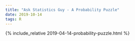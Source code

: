```yaml
---
title: "Ask Statistics Guy - A Probability Puzzle"
date: 2019-10-14
tags: R 
---
```


{% include_relative 2019-04-14-probability-puzzle.html %}

